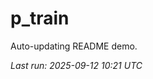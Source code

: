 # p_train

Auto-updating README demo.

<!--START_SECTION:status-->
_Last run: 2025-09-12 10:21 UTC_
<!--END_SECTION:status-->

















































































































































































































































































































































































































































































































































